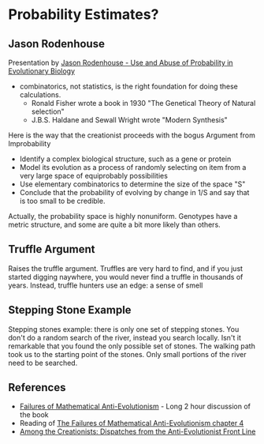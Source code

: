 # Probability Estimates?

## Jason Rodenhouse

Presentation by [Jason Rodenhouse - Use and Abuse of Probability in Evolutionary Biology](https://www.youtube.com/watch?v=OLwKeOhQL6o)

* combinatorics, not statistics, is the right foundation for doing these calculations.
  * Ronald Fisher wrote a book in 1930 "The Genetical Theory of Natural selection"
  * J.B.S. Haldane and Sewall Wright wrote "Modern Synthesis"

Here is the way that the creationist proceeds with the bogus Argument from Improbability

* Identify a complex biological structure, such as a gene or protein
* Model its evolution as a process of randomly selecting on item from a very large space of equiprobably possibilities
* Use elementary combinatorics to determine the size of the space "S"
* Conclude that the probability of evolving by change in 1/S and say that is too small to be credible.

Actually, the probability space is highly nonuniform.  Genotypes have a metric structure, and some are quite a bit more likely than others.

## Truffle Argument

Raises the truffle argument.  Truffles are very hard to find, and if you just started digging naywhere, you would never find a truffle in thousands of years.  Instead, truffle hunters use an edge: a sense of smell

## Stepping Stone Example

Stepping stones example: there is only one set of stepping stones.  You don't do a random search of the river, instead you search locally.  Isn't it remarkable that you found the only possible set of stones.  The walking path took us to the starting point of the stones.  Only small portions of the river need to be searched.

## References

* [Failures of Mathematical Anti-Evolutionism](https://www.youtube.com/watch?v=bVNYTF6-k60) - Long 2 hour discussion of the book
* Reading of [The Failures of Mathematical Anti-Evolutionism chapter 4](https://www.youtube.com/watch?v=4Ja4wunF0rU)
* [Among the Creationists: Dispatches from the Anti-Evolutionist Front Line](https://www.youtube.com/watch?v=QCZ5SKk7zaM)
